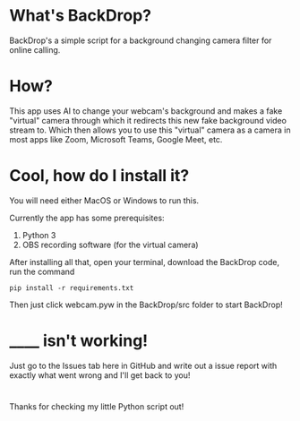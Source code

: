 # What's BackDrop?

BackDrop's a simple script for a background changing camera filter for online calling.

# How?

This app uses AI to change your webcam's background and makes a fake "virtual" camera through which it redirects this new fake background video stream to.
Which then allows you to use this "virtual" camera as a camera in most apps like Zoom, Microsoft Teams, Google Meet, etc.

# Cool, how do I install it?

You will need either MacOS or Windows to run this.

Currently the app has some prerequisites:
1. Python 3
2. OBS recording software (for the virtual camera)

After installing all that, open your terminal, download the BackDrop code, run the command
```
pip install -r requirements.txt
```

Then just click webcam.pyw in the BackDrop/src folder to start BackDrop!

# ____ isn't working!

Just go to the Issues tab here in GitHub and write out a issue report with exactly what went wrong and I'll get back to you!

#   
Thanks for checking my little Python script out!
